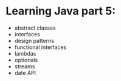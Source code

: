 # Learning Java part 5:

* abstract classes
* interfaces
* design patterns
* functional interfaces
* lambdas
* optionals
* streams
* date API
